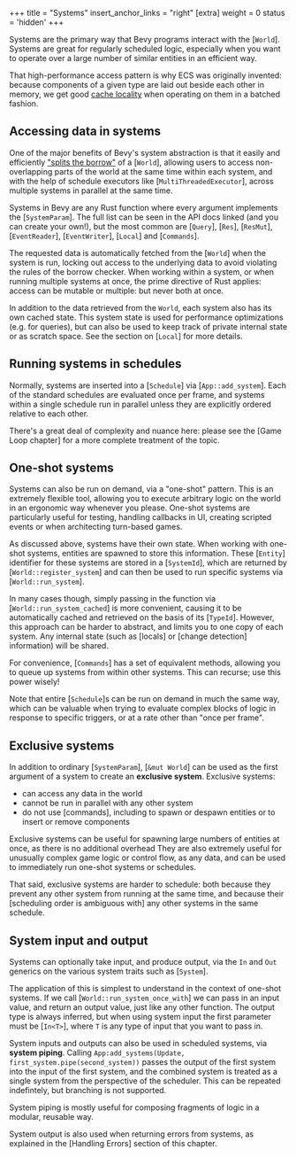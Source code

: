 +++
title = "Systems"
insert_anchor_links = "right"
[extra]
weight = 0
status = 'hidden'
+++

Systems are the primary way that Bevy programs interact with the [`World`].
Systems are great for regularly scheduled logic,
especially when you want to operate over a large number of similar entities in an efficient way.

That high-performance access pattern is why ECS was originally invented:
because components of a given type are laid out beside each other in memory,
we get good [cache locality] when operating on them in a batched fashion.

[cache locality]: https://en.wikipedia.org/wiki/Locality_of_reference

## Accessing data in systems

One of the major benefits of Bevy's system abstraction is that it easily and efficiently ["splits the borrow"] of a [`World`],
allowing users to access non-overlapping parts of the world at the same time within each system,
and with the help of schedule executors like [`MultiThreadedExecutor`],
across multiple systems in parallel at the same time.

Systems in Bevy are any Rust function where every argument implements the [`SystemParam`].
The full list can be seen in the API docs linked (and you can create your own!),
but the most common are [`Query`], [`Res`], [`ResMut`], [`EventReader`], [`EventWriter`], [`Local`] and [`Commands`].

The requested data is automatically fetched from the [`World`] when the system is run,
locking out access to the underlying data to avoid violating the rules of the borrow checker.
When working within a system, or when running multiple systems at once, the prime directive of Rust applies:
access can be mutable or multiple: but never both at once.

In addition to the data retrieved from the `World`,
each system also has its own cached state.
This system state is used for performance optimizations (e.g. for queries), but can also be used to keep
track of private internal state or as scratch space.
See the section on [`Local`] for more details.

["splits the borrow"]: https://doc.rust-lang.org/nomicon/borrow-splitting.html

## Running systems in schedules

Normally, systems are inserted into a [`Schedule`] via [`App::add_system`].
Each of the standard schedules are evaluated once per frame, and systems within a single schedule run in parallel unless they are explicitly ordered relative to each other.

There's a great deal of complexity and nuance here: please see the [Game Loop chapter] for a more complete treatment of the topic.

## One-shot systems

Systems can also be run on demand, via a "one-shot" pattern.
This is an extremely flexible tool, allowing you to execute arbitrary logic on the world in an ergonomic way whenever you please.
One-shot systems are particularly useful for testing, handling callbacks in UI, creating scripted events or when architecting turn-based games.

As discussed above, systems have their own state.
When working with one-shot systems, entities are spawned to store this information.
These [`Entity`] identifier for these systems are stored in a [`SystemId`],
which are returned by [`World::register_system`]
and can then be used to run specific systems via [`World::run_system`].

In many cases though, simply passing in the function via
[`World::run_system_cached`] is more convenient,
causing it to be automatically cached and retrieved on the basis of its [`TypeId`].
However, this approach can be harder to abstract, and limits you to one copy of each system.
Any internal state (such as [locals] or [change detection] information) will be shared.

For convenience, [`Commands`] has a set of equivalent methods,
allowing you to queue up systems from within other systems.
This can recurse; use this power wisely!

Note that entire [`Schedule`]s can be run on demand in much the same way,
which can be valuable when trying to evaluate complex blocks of logic in response to specific triggers,
or at a rate other than "once per frame".

## Exclusive systems

In addition to ordinary [`SystemParam`], [`&mut World`] can be used as the first argument of a system to create an **exclusive system**.
Exclusive systems:

- can access any data in the world
- cannot be run in parallel with any other system
- do not use [commands], including to spawn or despawn entities or to insert or remove components

Exclusive systems can be useful for spawning large numbers of entities at once,
as there is no additional overhead
They are also extremely useful for unusually complex game logic or control flow,
as any data, and can be used to immediately run one-shot systems or schedules.

That said, exclusive systems are harder to schedule:
both because they prevent any other system from running at the same time,
and because their [scheduling order is ambiguous with] any other systems in the same schedule.

## System input and output

Systems can optionally take input, and produce output, via the `In` and `Out` generics on the various system traits
such as [`System`].

The application of this is simplest to understand in the context of one-shot systems.
If we call [`World::run_system_once_with`] we can pass in an input value, and return an output value,
just like any other function.
The output type is always inferred, but when using system input the first parameter must be [`In<T>`],
where `T` is any type of input that you want to pass in.

System inputs and outputs can also be used in scheduled systems, via **system piping**.
Calling `App:add_systems(Update, first_system.pipe(second_system))` passes the output of the first system into the input of the first system,
and the combined system is treated as a single system from the perspective of the scheduler.
This can be repeated indefintely, but branching is not supported.

System piping is mostly useful for composing fragments of logic in a modular, reusable way.

System output is also used when returning errors from systems, as explained in the [Handling Errors] section of this chapter.
